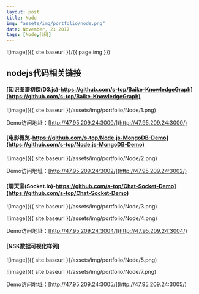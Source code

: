 ```yaml
---
layout: post
title: Node
img: "assets/img/portfolio/node.png"
date: November, 21 2017
tags: [Node,代码]
---
```


![image]({{ site.baseurl }}/{{ page.img }})

## nodejs代码相关链接

#### [知识图谱初探(D3.js)-https://github.com/s-top/Baike-KnowledgeGraph](https://github.com/s-top/Baike-KnowledgeGraph)

![image]({{ site.baseurl }}/assets/img/portfolio/Node/1.png)

Demo访问地址：[http://47.95.209.24:3000/](http://47.95.209.24:3000/)

#### [电影概览-https://github.com/s-top/Node.js-MongoDB-Demo](https://github.com/s-top/Node.js-MongoDB-Demo)

![image]({{ site.baseurl }}/assets/img/portfolio/Node/2.png)

Demo访问地址：[http://47.95.209.24:3002/](http://47.95.209.24:3002/)

#### [聊天室(Socket.io)-https://github.com/s-top/Chat-Socket-Demo](https://github.com/s-top/Chat-Socket-Demo)

![image]({{ site.baseurl }}/assets/img/portfolio/Node/3.png)

![image]({{ site.baseurl }}/assets/img/portfolio/Node/4.png)

Demo访问地址：[http://47.95.209.24:3004/](http://47.95.209.24:3004/)

#### [NSK数据可视化样例]

![image]({{ site.baseurl }}/assets/img/portfolio/Node/5.png)

![image]({{ site.baseurl }}/assets/img/portfolio/Node/7.png)

Demo访问地址：[http://47.95.209.24:3005/](http://47.95.209.24:3005/)